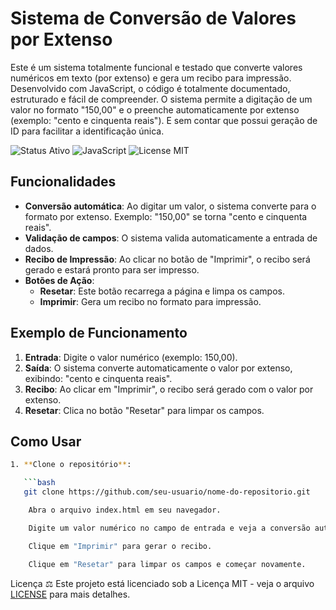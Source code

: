 # Sistema de Conversão de Valores por Extenso

Este é um sistema totalmente funcional e testado que converte valores numéricos em texto (por extenso) e gera um recibo para impressão. Desenvolvido com JavaScript, o código é totalmente documentado, estruturado e fácil de compreender. O sistema permite a digitação de um valor no formato "150,00" e o preenche automaticamente por extenso (exemplo: "cento e cinquenta reais"). E sem contar que possui geração de ID para facilitar a identificação única.

![Status Ativo](https://img.shields.io/badge/status-ativo-brightgreen.svg)
![JavaScript](https://img.shields.io/badge/JavaScript-%20-yellow.svg)
![License MIT](https://img.shields.io/badge/license-MIT-blue.svg)

## Funcionalidades

- **Conversão automática**: Ao digitar um valor, o sistema converte para o formato por extenso. Exemplo: "150,00" se torna "cento e cinquenta reais".
- **Validação de campos**: O sistema valida automaticamente a entrada de dados.
- **Recibo de Impressão**: Ao clicar no botão de "Imprimir", o recibo será gerado e estará pronto para ser impresso.
- **Botões de Ação**:
  - **Resetar**: Este botão recarrega a página e limpa os campos.
  - **Imprimir**: Gera um recibo no formato para impressão.




## Exemplo de Funcionamento

1. **Entrada**: Digite o valor numérico (exemplo: 150,00).
2. **Saída**: O sistema converte automaticamente o valor por extenso, exibindo: "cento e cinquenta reais".
3. **Recibo**: Ao clicar em "Imprimir", o recibo será gerado com o valor por extenso.
4. **Resetar**: Clica no botão "Resetar" para limpar os campos.


## Como Usar
```bash
1. **Clone o repositório**:

   ```bash
   git clone https://github.com/seu-usuario/nome-do-repositorio.git

    Abra o arquivo index.html em seu navegador.

    Digite um valor numérico no campo de entrada e veja a conversão automática para o formato por extenso.

    Clique em "Imprimir" para gerar o recibo.

    Clique em "Resetar" para limpar os campos e começar novamente.

```

Licença ⚖
Este projeto está licenciado sob a Licença MIT - veja o arquivo [LICENSE](/LICENSE) para mais detalhes.
